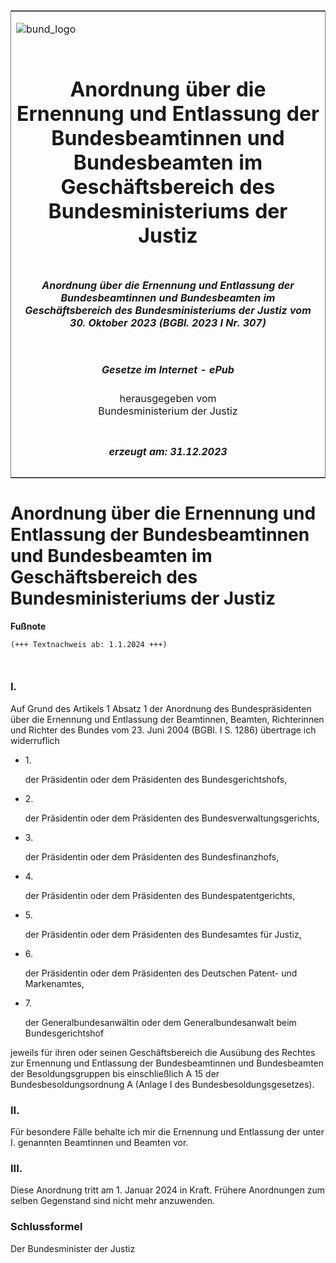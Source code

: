 <span id="DECKBLATT.html"></span>

<table border="0" frame="border" width="100%">

<tr valign="top">

<td align="left">

![bund\_logo](BfJ_2021_Web_de_de.gif)

</td>

<td align="right">

 

</td>

</tr>

<tr align="center" valign="middle">

<td colspan="2">

# Anordnung über die Ernennung und Entlassung der Bundesbeamtinnen und Bundesbeamten im Geschäftsbereich des Bundesministeriums der Justiz

</td>

</tr>

<tr align="center" valign="middle">

<td colspan="2">

##### Anordnung über die Ernennung und Entlassung der Bundesbeamtinnen und Bundesbeamten im Geschäftsbereich des Bundesministeriums der Justiz vom 30. Oktober 2023 (BGBl. 2023 I Nr. 307)

</td>

</tr>

<tr align="center" valign="middle">

<td colspan="2">

  
  

##### Gesetze im Internet - ePub  
  
herausgegeben vom  
Bundesministerium der Justiz

</td>

</tr>

<tr align="center" valign="bottom">

<td colspan="2">

  
  

##### erzeugt am: 31.12.2023

</td>

</tr>

</table>

<span id="BJNR1330A0023.html"></span>

# Anordnung über die Ernennung und Entlassung der Bundesbeamtinnen und Bundesbeamten im Geschäftsbereich des Bundesministeriums der Justiz

<div>

  
**Fußnote**

<div class="jnhtml">

<div>

<div class="jurAbsatz">

  

``` 
(+++ Textnachweis ab: 1.1.2024 +++)

 
```

</div>

</div>

</div>

</div>

<span id="BJNR1330A0023BJNE000100000.html"></span>

### I.  

<div>

<div class="jnhtml">

<div>

<div class="jurAbsatz">

Auf Grund des Artikels 1 Absatz 1 der Anordnung des Bundespräsidenten
über die Ernennung und Entlassung der Beamtinnen, Beamten, Richterinnen
und Richter des Bundes vom 23. Juni 2004 (BGBl. I S. 1286) übertrage ich
widerruflich

  - 1\.
    
    <div>
    
    der Präsidentin oder dem Präsidenten des Bundesgerichtshofs,
    
    </div>

  - 2\.
    
    <div>
    
    der Präsidentin oder dem Präsidenten des Bundesverwaltungsgerichts,
    
    </div>

  - 3\.
    
    <div>
    
    der Präsidentin oder dem Präsidenten des Bundesfinanzhofs,
    
    </div>

  - 4\.
    
    <div>
    
    der Präsidentin oder dem Präsidenten des Bundespatentgerichts,
    
    </div>

  - 5\.
    
    <div>
    
    der Präsidentin oder dem Präsidenten des Bundesamtes für Justiz,
    
    </div>

  - 6\.
    
    <div>
    
    der Präsidentin oder dem Präsidenten des Deutschen Patent- und
    Markenamtes,
    
    </div>

  - 7\.
    
    <div>
    
    der Generalbundesanwältin oder dem Generalbundesanwalt beim
    Bundesgerichtshof
    
    </div>

jeweils für ihren oder seinen Geschäftsbereich die Ausübung des Rechtes
zur Ernennung und Entlassung der Bundesbeamtinnen und Bundesbeamten der
Besoldungsgruppen bis einschließlich A 15 der Bundesbesoldungsordnung A
(Anlage I des Bundesbesoldungsgesetzes).

</div>

</div>

</div>

</div>

<span id="BJNR1330A0023BJNE000200000.html"></span>

### II.  

<div>

<div class="jnhtml">

<div>

<div class="jurAbsatz">

Für besondere Fälle behalte ich mir die Ernennung und Entlassung der
unter I. genannten Beamtinnen und Beamten vor.

</div>

</div>

</div>

</div>

<span id="BJNR1330A0023BJNE000300000.html"></span>

### III.  

<div>

<div class="jnhtml">

<div>

<div class="jurAbsatz">

Diese Anordnung tritt am 1. Januar 2024 in Kraft. Frühere Anordnungen
zum selben Gegenstand sind nicht mehr anzuwenden.

</div>

</div>

</div>

</div>

<span id="BJNR1330A0023BJNE000400000.html"></span>

### Schlussformel  

<div>

<div class="jnhtml">

<div>

<div class="jurAbsatz">

<span class="SP">Der Bundesminister der Justiz</span>

</div>

</div>

</div>

</div>
